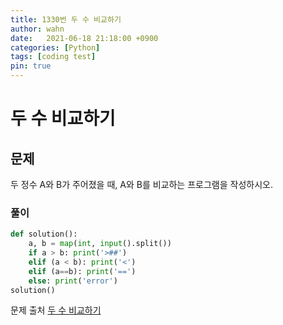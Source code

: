 ```yaml
---
title: 1330번 두 수 비교하기
author: wahn
date:   2021-06-18 21:18:00 +0900
categories: [Python]
tags: [coding test]
pin: true
---
```


# 두 수 비교하기

## 문제

두 정수 A와 B가 주어졌을 때, A와 B를 비교하는 프로그램을 작성하시오.


 
  
### 풀이  
 
```python
def solution():
    a, b = map(int, input().split())
    if a > b: print('>##')
    elif (a < b): print('<')
    elif (a==b): print('==')
    else: print('error')
solution()
 ```

  
문제 출처 [두 수 비교하기]  

[두 수 비교하기]: https://www.acmicpc.net/problem/1330